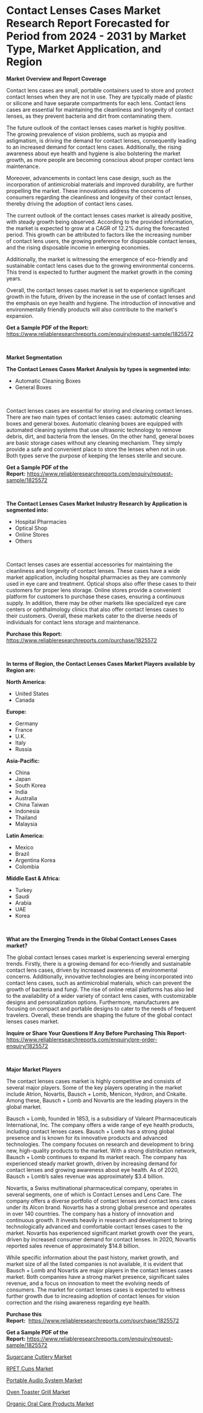 <p><h1>Contact Lenses Cases Market Research Report Forecasted for Period from 2024 -  2031 by Market Type, Market Application, and Region</h1></p><p><strong>Market Overview and Report Coverage</strong></p>
<p><p>Contact lens cases are small, portable containers used to store and protect contact lenses when they are not in use. They are typically made of plastic or silicone and have separate compartments for each lens. Contact lens cases are essential for maintaining the cleanliness and longevity of contact lenses, as they prevent bacteria and dirt from contaminating them.</p><p>The future outlook of the contact lenses cases market is highly positive. The growing prevalence of vision problems, such as myopia and astigmatism, is driving the demand for contact lenses, consequently leading to an increased demand for contact lens cases. Additionally, the rising awareness about eye health and hygiene is also bolstering the market growth, as more people are becoming conscious about proper contact lens maintenance.</p><p>Moreover, advancements in contact lens case design, such as the incorporation of antimicrobial materials and improved durability, are further propelling the market. These innovations address the concerns of consumers regarding the cleanliness and longevity of their contact lenses, thereby driving the adoption of contact lens cases.</p><p>The current outlook of the contact lenses cases market is already positive, with steady growth being observed. According to the provided information, the market is expected to grow at a CAGR of 12.2% during the forecasted period. This growth can be attributed to factors like the increasing number of contact lens users, the growing preference for disposable contact lenses, and the rising disposable income in emerging economies.</p><p>Additionally, the market is witnessing the emergence of eco-friendly and sustainable contact lens cases due to the growing environmental concerns. This trend is expected to further augment the market growth in the coming years.</p><p>Overall, the contact lenses cases market is set to experience significant growth in the future, driven by the increase in the use of contact lenses and the emphasis on eye health and hygiene. The introduction of innovative and environmentally friendly products will also contribute to the market's expansion.</p></p>
<p><strong>Get a Sample PDF of the Report:</strong> <a href="https://www.reliableresearchreports.com/enquiry/request-sample/1825572">https://www.reliableresearchreports.com/enquiry/request-sample/1825572</a></p>
<p>&nbsp;</p>
<p><strong>Market Segmentation</strong></p>
<p><strong>The Contact Lenses Cases Market Analysis by types is segmented into:</strong></p>
<p><ul><li>Automatic Cleaning Boxes</li><li>General Boxes</li></ul></p>
<p>&nbsp;</p>
<p><p>Contact lenses cases are essential for storing and cleaning contact lenses. There are two main types of contact lenses cases: automatic cleaning boxes and general boxes. Automatic cleaning boxes are equipped with automated cleaning systems that use ultrasonic technology to remove debris, dirt, and bacteria from the lenses. On the other hand, general boxes are basic storage cases without any cleaning mechanism. They simply provide a safe and convenient place to store the lenses when not in use. Both types serve the purpose of keeping the lenses sterile and secure.</p></p>
<p><strong>Get a Sample PDF of the Report:</strong>&nbsp;<a href="https://www.reliableresearchreports.com/enquiry/request-sample/1825572">https://www.reliableresearchreports.com/enquiry/request-sample/1825572</a></p>
<p>&nbsp;</p>
<p><strong>The Contact Lenses Cases Market Industry Research by Application is segmented into:</strong></p>
<p><ul><li>Hospital Pharmacies</li><li>Optical Shop</li><li>Online Stores</li><li>Others</li></ul></p>
<p>&nbsp;</p>
<p><p>Contact lenses cases are essential accessories for maintaining the cleanliness and longevity of contact lenses. These cases have a wide market application, including hospital pharmacies as they are commonly used in eye care and treatment. Optical shops also offer these cases to their customers for proper lens storage. Online stores provide a convenient platform for customers to purchase these cases, ensuring a continuous supply. In addition, there may be other markets like specialized eye care centers or ophthalmology clinics that also offer contact lenses cases to their customers. Overall, these markets cater to the diverse needs of individuals for contact lens storage and maintenance.</p></p>
<p><strong>Purchase this Report:</strong>&nbsp; <a href="https://www.reliableresearchreports.com/purchase/1825572">https://www.reliableresearchreports.com/purchase/1825572</a></p>
<p>&nbsp;</p>
<p><strong>In terms of Region, the Contact Lenses Cases Market Players available by Region are:</strong></p>
<p>
    <p> <strong> North America: </strong>
        <ul>
            <li>United States</li>
            <li>Canada</li>
        </ul>
        </p> 
    <p> <strong> Europe: </strong>
        <ul>
            <li>Germany</li>
            <li>France</li>
            <li>U.K.</li>
            <li>Italy</li>
            <li>Russia</li>
        </ul>
        </p> 
    <p> <strong> Asia-Pacific: </strong>
        <ul>
            <li>China</li>
            <li>Japan</li>
            <li>South Korea</li>
            <li>India</li>
            <li>Australia</li>
            <li>China Taiwan</li>
            <li>Indonesia</li>
            <li>Thailand</li>
            <li>Malaysia</li>
        </ul>
        </p> 
    <p> <strong> Latin America: </strong>
        <ul>
            <li>Mexico</li>
            <li>Brazil</li>
            <li>Argentina Korea</li>
            <li>Colombia</li>
        </ul>
        </p> 
    <p> <strong> Middle East & Africa: </strong>
        <ul>
            <li>Turkey</li>
            <li>Saudi</li>
            <li>Arabia</li>
            <li>UAE</li>
            <li>Korea</li>
        </ul>
    </p>
    </p>
<p>&nbsp;</p>
<p><strong>What are the Emerging Trends in the Global Contact Lenses Cases market?</strong></p>
<p><p>The global contact lenses cases market is experiencing several emerging trends. Firstly, there is a growing demand for eco-friendly and sustainable contact lens cases, driven by increased awareness of environmental concerns. Additionally, innovative technologies are being incorporated into contact lens cases, such as antimicrobial materials, which can prevent the growth of bacteria and fungi. The rise of online retail platforms has also led to the availability of a wider variety of contact lens cases, with customizable designs and personalization options. Furthermore, manufacturers are focusing on compact and portable designs to cater to the needs of frequent travelers. Overall, these trends are shaping the future of the global contact lenses cases market.</p></p>
<p><strong>Inquire or Share Your Questions If Any Before Purchasing This Report</strong>- <a href="https://www.reliableresearchreports.com/enquiry/pre-order-enquiry/1825572">https://www.reliableresearchreports.com/enquiry/pre-order-enquiry/1825572</a></p>
<p>&nbsp;</p>
<p><strong>Major Market Players</strong></p>
<p><p>The contact lenses cases market is highly competitive and consists of several major players. Some of the key players operating in the market include Atrion, Novartis, Bausch + Lomb, Menicon, Hydron, and Cnkaite. Among these, Bausch + Lomb and Novartis are the leading players in the global market.</p><p>Bausch + Lomb, founded in 1853, is a subsidiary of Valeant Pharmaceuticals International, Inc. The company offers a wide range of eye health products, including contact lenses cases. Bausch + Lomb has a strong global presence and is known for its innovative products and advanced technologies. The company focuses on research and development to bring new, high-quality products to the market. With a strong distribution network, Bausch + Lomb continues to expand its market reach. The company has experienced steady market growth, driven by increasing demand for contact lenses and growing awareness about eye health. As of 2020, Bausch + Lomb’s sales revenue was approximately $3.4 billion.</p><p>Novartis, a Swiss multinational pharmaceutical company, operates in several segments, one of which is Contact Lenses and Lens Care. The company offers a diverse portfolio of contact lenses and contact lens cases under its Alcon brand. Novartis has a strong global presence and operates in over 140 countries. The company has a history of innovation and continuous growth. It invests heavily in research and development to bring technologically advanced and comfortable contact lenses cases to the market. Novartis has experienced significant market growth over the years, driven by increased consumer demand for contact lenses. In 2020, Novartis reported sales revenue of approximately $14.8 billion.</p><p>While specific information about the past history, market growth, and market size of all the listed companies is not available, it is evident that Bausch + Lomb and Novartis are major players in the contact lenses cases market. Both companies have a strong market presence, significant sales revenue, and a focus on innovation to meet the evolving needs of consumers. The market for contact lenses cases is expected to witness further growth due to increasing adoption of contact lenses for vision correction and the rising awareness regarding eye health.</p></p>
<p><strong>Purchase this Report:</strong>&nbsp;&nbsp;<a href="https://www.reliableresearchreports.com/purchase/1825572">https://www.reliableresearchreports.com/purchase/1825572</a></p>
<p></p>
<p><strong>Get a Sample PDF of the Report:</strong>&nbsp;<a href="https://www.reliableresearchreports.com/enquiry/request-sample/1825572">https://www.reliableresearchreports.com/enquiry/request-sample/1825572</a></p>
<p><p><a href="https://github.com/YashRP12/Market-Research-Report-List-2/blob/main/sugarcane-cutlery-market.md">Sugarcane Cutlery Market</a></p><p><a href="https://github.com/Chiragrp24/Market-Research-Report-List-2/blob/main/rpet-cups-market.md">RPET Cups Market</a></p><p><a href="https://github.com/Chiragrp26/Market-Research-Report-List-2/blob/main/portable-audio-system-market.md">Portable Audio System Market</a></p><p><a href="https://github.com/Chiragrp25/Market-Research-Report-List-2/blob/main/oven-toaster-grill-market.md">Oven Toaster Grill Market</a></p><p><a href="https://github.com/santosh758595/Market-Research-Report-List-2/blob/main/organic-oral-care-products-market.md">Organic Oral Care Products Market</a></p></p>